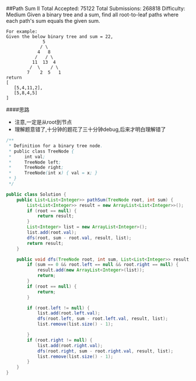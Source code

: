 ##Path Sum II
	Total Accepted: 75122 Total Submissions: 268818 Difficulty: Medium
	Given a binary tree and a sum, find all root-to-leaf paths where each path's sum equals the given sum.

	For example:
	Given the below binary tree and sum = 22,
	              5
	             / \
	            4   8
	           /   / \
	          11  13  4
	         /  \    / \
	        7    2  5   1
	return
	[
	   [5,4,11,2],
	   [5,8,4,5]
	]

####思路
- 注意,一定是从root到节点
- 理解题意错了,十分钟的题花了三十分钟debug,后来才明白理解错了


```java
/**
 * Definition for a binary tree node.
 * public class TreeNode {
 *     int val;
 *     TreeNode left;
 *     TreeNode right;
 *     TreeNode(int x) { val = x; }
 * }
 */

public class Solution {
    public List<List<Integer>> pathSum(TreeNode root, int sum) {
        List<List<Integer>> result = new ArrayList<List<Integer>>();
        if (root == null) {
            return result;
        }
        List<Integer> list = new ArrayList<Integer>();
        list.add(root.val);
        dfs(root, sum - root.val, result, list);
        return result;
    }

    public void dfs(TreeNode root, int sum, List<List<Integer>> result, List<Integer> list) {
        if (sum == 0 && root.left == null && root.right == null) {
            result.add(new ArrayList<Integer>(list));
            return;
        }
        if (root == null) {
            return;
        }

        if (root.left != null) {
            list.add(root.left.val);
            dfs(root.left, sum - root.left.val, result, list);
            list.remove(list.size() - 1);

        }
        if (root.right != null) {
            list.add(root.right.val);
            dfs(root.right, sum - root.right.val, result, list);
            list.remove(list.size() - 1);
        }
    }
}
```
